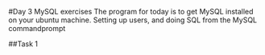 #Day 3 MySQL exercises
The program for today is to get MySQL installed on your ubuntu machine. Setting up users, and doing SQL from the MySQL commandprompt

##Task 1
